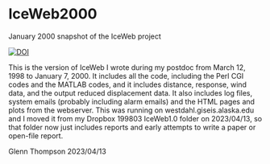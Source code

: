 # IceWeb2000
January 2000 snapshot of the IceWeb project

[![DOI](https://zenodo.org/badge/DOI/10.5281/zenodo.627494213.svg)](https://doi.org/10.5281/zenodo.627494213)

This is the version of IceWeb I wrote during my postdoc from March 12, 1998 to January 7, 2000. It includes all the code, including the Perl CGI codes and the MATLAB codes, and it includes distance, response, wind data, and the output reduced displacement data. It also includes log files, system emails (probably including alarm emails) and the HTML pages and plots from the webserver. This was running on westdahl.giseis.alaska.edu and I moved it from my Dropbox 199803 IceWeb1.0 folder on 2023/04/13, so that folder now just includes reports and early attempts to write a paper or open-file report.

Glenn Thompson 2023/04/13
